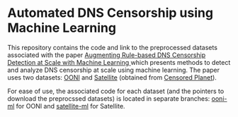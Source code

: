# Automated DNS Censorship using Machine Learning

This repository contains the code and link to the preprocessed datasets associated with the paper [Augmenting Rule-based DNS Censorship Detection at Scale with Machine Learning
](https://arxiv.org/abs/2302.02031) which presents methods to detect and analyze DNS censorship at scale using machine learning. The paper uses two datasets: [OONI](https://ooni.org/) and [Satellite](https://dl.acm.org/doi/10.5555/3241189.3241215) (obtained from [Censored Planet](https://censoredplanet.org/)).

For ease of use, the associated code for each dataset (and the pointers to download the preprocssed datasets) is located in separate branches: [ooni-ml](https://github.com/noise-lab/automated-dns-censorship/tree/ooni-ml) for OONI and [satellite-ml](https://github.com/noise-lab/automated-dns-censorship/tree/satellite-ml) for Satellite.

